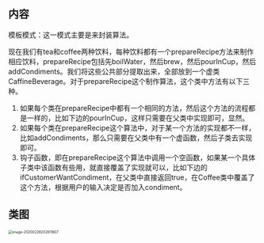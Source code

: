 ## 内容

模板模式：这一模式主要是来封装算法。

现在我们有tea和coffee两种饮料，每种饮料都有一个prepareRecipe方法来制作相应饮料，prepareRecipe包括先boilWater，然后brew，然后pourInCup，然后addCondiments。我们将这些公共部分提取出来，全部放到一个虚类CaffineBeverage。对于prepareRecipe这个制作算法，这个类中方法有以下三种。

1. 如果每个类在prepareRecipe中都有一个相同的方法，然后这个方法的流程都是一样的，比如下边的pourInCup，这样只需要在父类中实现即可，显然。
2. 如果每个类在prepareRecipe这个算法中，对于某一个方法的实现都不一样，比如addCondiments，那么只需要在父类中有一个虚函数，然后子类去实现即可。
3. 钩子函数，即在prepareRecipe这个算法中调用一个空函数，如果某一个具体子类中该函数有些用，就直接覆盖了实现就可以，比如下边的ifCustomerWantCondiment，在父类中直接返回true，在Coffee类中覆盖了这个方法，根据用户的输入决定是否加入condiment。

## 类图



<img src="C:\Users\haimiao\AppData\Roaming\Typora\typora-user-images\image-20200228202611607.png" alt="image-20200228202611607" style="zoom:50%;" />